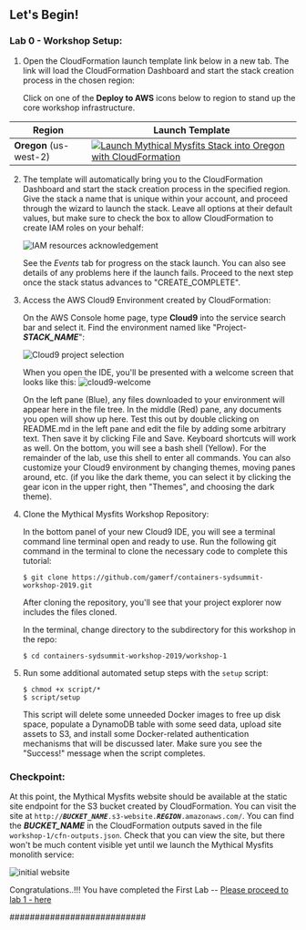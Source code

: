 ## Let's Begin!

### Lab 0 - Workshop Setup:

1. Open the CloudFormation launch template link below in a new tab. The link will load the CloudFormation Dashboard and start the stack creation process in the chosen region:

    Click on one of the **Deploy to AWS** icons below to region to stand up the core workshop infrastructure.

| Region | Launch Template |
| ------------ | ------------- |
| **Oregon** (us-west-2) | [![Launch Mythical Mysfits Stack into Oregon with CloudFormation](/images/deploy-to-aws.png)](https://console.aws.amazon.com/cloudformation/home?region=us-west-2#/stacks/new?stackName=mythical-mysfits-fargate&templateURL=https://github.com/gamerf/containers-sydsummit-workshop-2019/blob/master/core-final.yml) |

2. The template will automatically bring you to the CloudFormation Dashboard and start the stack creation process in the specified region. Give the stack a name that is unique within your account, and proceed through the wizard to launch the stack. Leave all options at their default values, but make sure to check the box to allow CloudFormation to create IAM roles on your behalf:

    ![IAM resources acknowledgement](images/00-cf-create.png)

    See the *Events* tab for progress on the stack launch. You can also see details of any problems here if the launch fails. Proceed to the next step once the stack status advances to "CREATE_COMPLETE".

3. Access the AWS Cloud9 Environment created by CloudFormation:

    On the AWS Console home page, type **Cloud9** into the service search bar and select it. Find the environment named like "Project-***STACK_NAME***":

    ![Cloud9 project selection](images/00-cloud9-select.png)

    When you open the IDE, you'll be presented with a welcome screen that looks like this:
    ![cloud9-welcome](images/00-cloud9-welcome.png)

    On the left pane (Blue), any files downloaded to your environment will appear here in the file tree. In the middle (Red) pane, any documents you open will show up here. Test this out by double clicking on README.md in the left pane and edit the file by adding some arbitrary text. Then save it by clicking File and Save. Keyboard shortcuts will work as well. On the bottom, you will see a bash shell (Yellow). For the remainder of the lab, use this shell to enter all commands. You can also customize your Cloud9 environment by changing themes, moving panes around, etc. (if you like the dark theme, you can select it by clicking the gear icon in the upper right, then "Themes", and choosing the dark theme).

4. Clone the Mythical Mysfits Workshop Repository:

    In the bottom panel of your new Cloud9 IDE, you will see a terminal command line terminal open and ready to use.  Run the following git command in the terminal to clone the necessary code to complete this tutorial:

    ```
    $ git clone https://github.com/gamerf/containers-sydsummit-workshop-2019.git
    ```

    After cloning the repository, you'll see that your project explorer now includes the files cloned.

    In the terminal, change directory to the subdirectory for this workshop in the repo:

    ```
    $ cd containers-sydsummit-workshop-2019/workshop-1
    ```

5. Run some additional automated setup steps with the `setup` script:

    ```
    $ chmod +x script/*
    $ script/setup
    ```

    This script will delete some unneeded Docker images to free up disk space, populate a DynamoDB table with some seed data, upload site assets to S3, and install some Docker-related authentication mechanisms that will be discussed later. Make sure you see the "Success!" message when the script completes.


### Checkpoint:
At this point, the Mythical Mysfits website should be available at the static site endpoint for the S3 bucket created by CloudFormation. You can visit the site at <code>http://<b><i>BUCKET_NAME</i></b>.s3-website.<b><i>REGION</i></b>.amazonaws.com/</code>. You can find the ***BUCKET_NAME*** in the CloudFormation outputs saved in the file `workshop-1/cfn-outputs.json`. Check that you can view the site, but there won't be much content visible yet until we launch the Mythical Mysfits monolith service:

![initial website](images/00-website.png)

Congratulations..!!!  You have completed the First Lab -- [Please proceed to lab 1 - here](/all-lab-modules/lab1-building-docker-image/README.md)

###########################
